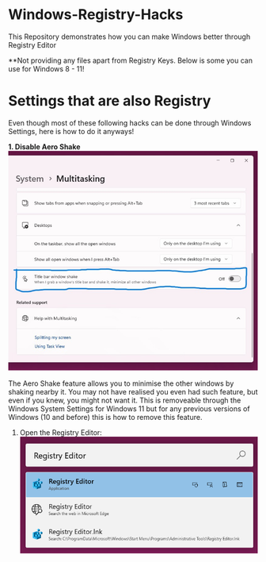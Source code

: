 # Windows-Registry-Hacks
This Repository demonstrates how you can make Windows better through Registry Editor

**Not providing any files apart from Registry Keys. Below is some you can use for Windows 8 - 11!

# Settings that are also Registry
Even though most of these following hacks can be done through Windows Settings, here is how to do it anyways!

**1. Disable Aero Shake**
   ![Screenshot of setting via Windows System Settings](disable_aero_shake_attached_screenshots/title_bar_shake_system_settings_annotated.png)
   
   The Aero Shake feature allows you to minimise the other windows by shaking nearby it. You may not have realised you even had such feature, but even if you knew, you might not want it. This is removeable through the Windows System Settings for Windows 11 but for any previous versions of Windows (10 and before) this is how to remove this feature.

   1. Open the Registry Editor:
     ![Screenshot of Search](disable_aero_shake_attached_screenshots/registry_editor_search.png)
